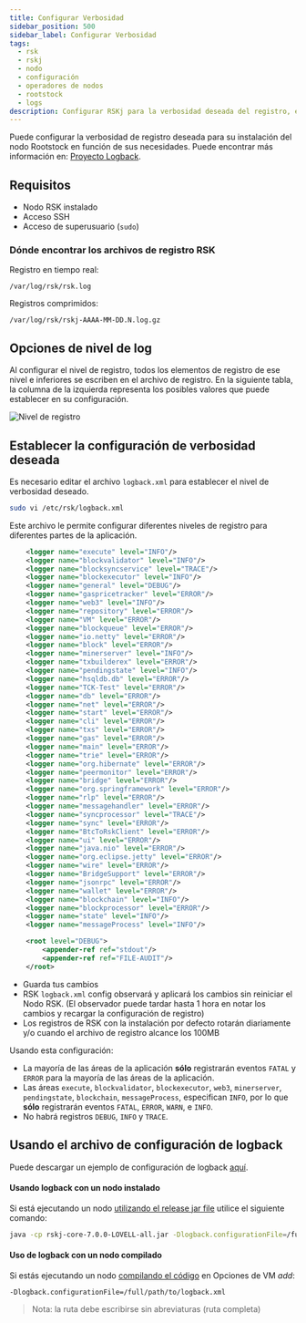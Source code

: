```yaml
---
title: Configurar Verbosidad
sidebar_position: 500
sidebar_label: Configurar Verbosidad
tags:
  - rsk
  - rskj
  - nodo
  - configuración
  - operadores de nodos
  - rootstock
  - logs
description: Configurar RSKj para la verbosidad deseada del registro, encontrar archivos de registro y usar logback.
---
```


Puede configurar la verbosidad de registro deseada para su instalación del nodo Rootstock en función de sus necesidades.
Puede encontrar más información en: [Proyecto Logback](https://logback.qos.ch/index.html).

## Requisitos

- Nodo RSK instalado
- Acceso SSH
- Acceso de superusuario (`sudo`)

### Dónde encontrar los archivos de registro RSK

Registro en tiempo real:

```shell
/var/log/rsk/rsk.log
```

Registros comprimidos:

```shell
/var/log/rsk/rskj-AAAA-MM-DD.N.log.gz
```

## Opciones de nivel de log

Al configurar el nivel de registro, todos los elementos de registro de ese nivel e inferiores se escriben en el archivo de registro. En la siguiente tabla, la columna de la izquierda representa los posibles valores que puede establecer en su configuración.

![Nivel de registro](https://i.stack.imgur.com/7o9Kk.png)

<!-- TODO fix this image, perhaps convert to a table -->

## Establecer la configuración de verbosidad deseada

Es necesario editar el archivo `logback.xml` para establecer el nivel de verbosidad deseado.

```bash
sudo vi /etc/rsk/logback.xml
```

Este archivo le permite configurar diferentes niveles de registro para diferentes partes de la aplicación.

```xml
    <logger name="execute" level="INFO"/>
    <logger name="blockvalidator" level="INFO"/>
    <logger name="blocksyncservice" level="TRACE"/>
    <logger name="blockexecutor" level="INFO"/>
    <logger name="general" level="DEBUG"/>
    <logger name="gaspricetracker" level="ERROR"/>
    <logger name="web3" level="INFO"/>
    <logger name="repository" level="ERROR"/>
    <logger name="VM" level="ERROR"/>
    <logger name="blockqueue" level="ERROR"/>
    <logger name="io.netty" level="ERROR"/>
    <logger name="block" level="ERROR"/>
    <logger name="minerserver" level="INFO"/>
    <logger name="txbuilderex" level="ERROR"/>
    <logger name="pendingstate" level="INFO"/>
    <logger name="hsqldb.db" level="ERROR"/>
    <logger name="TCK-Test" level="ERROR"/>
    <logger name="db" level="ERROR"/>
    <logger name="net" level="ERROR"/>
    <logger name="start" level="ERROR"/>
    <logger name="cli" level="ERROR"/>
    <logger name="txs" level="ERROR"/>
    <logger name="gas" level="ERROR"/>
    <logger name="main" level="ERROR"/>
    <logger name="trie" level="ERROR"/>
    <logger name="org.hibernate" level="ERROR"/>
    <logger name="peermonitor" level="ERROR"/>
    <logger name="bridge" level="ERROR"/>
    <logger name="org.springframework" level="ERROR"/>
    <logger name="rlp" level="ERROR"/>
    <logger name="messagehandler" level="ERROR"/>
    <logger name="syncprocessor" level="TRACE"/>
    <logger name="sync" level="ERROR"/>
    <logger name="BtcToRskClient" level="ERROR"/>
    <logger name="ui" level="ERROR"/>
    <logger name="java.nio" level="ERROR"/>
    <logger name="org.eclipse.jetty" level="ERROR"/>
    <logger name="wire" level="ERROR"/>
    <logger name="BridgeSupport" level="ERROR"/>
    <logger name="jsonrpc" level="ERROR"/>
    <logger name="wallet" level="ERROR"/>
    <logger name="blockchain" level="INFO"/>
    <logger name="blockprocessor" level="ERROR"/>
    <logger name="state" level="INFO"/>
    <logger name="messageProcess" level="INFO"/>

    <root level="DEBUG">
        <appender-ref ref="stdout"/>
        <appender-ref ref="FILE-AUDIT"/>
    </root>
```

- Guarda tus cambios
- RSK `logback.xml` config observará y aplicará los cambios sin reiniciar el Nodo RSK.
  (El observador puede tardar hasta 1 hora en notar los cambios y recargar la configuración de registro)
- Los registros de RSK con la instalación por defecto rotarán diariamente y/o cuando el archivo de registro alcance los 100MB

Usando esta configuración:

- La mayoría de las áreas de la aplicación **sólo** registrarán eventos `FATAL` y `ERROR` para la mayoría de las áreas de la aplicación.
- Las áreas `execute`, `blockvalidator`, `blockexecutor`, `web3`, `minerserver`, `pendingstate`, `blockchain`, `messageProcess`, especifican `INFO`, por lo que **sólo** registrarán eventos `FATAL`, `ERROR`, `WARN`, e `INFO`.
- No habrá registros `DEBUG`, `INFO` y `TRACE`.

## Usando el archivo de configuración de logback

Puede descargar un ejemplo de configuración de logback [aquí](https://github.com/rsksmart/artifacts/blob/master/rskj-ubuntu-installer/config/logback.xml).

#### Usando logback con un nodo instalado

Si está ejecutando un nodo [utilizando el release jar file](/node-operators/setup/installation/java) utilice el siguiente comando:

```bash
java -cp rskj-core-7.0.0-LOVELL-all.jar -Dlogback.configurationFile=/full/path/to/logback.xml co.rsk.Start
```

#### Uso de logback con un nodo compilado

Si estás ejecutando un nodo [compilando el código](/node-operators/setup/installation/java) en Opciones de VM _add_:

```shell
-Dlogback.configurationFile=/full/path/to/logback.xml
```

> Nota: la ruta debe escribirse sin abreviaturas (ruta completa)
